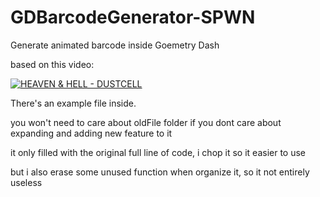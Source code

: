 # GDBarcodeGenerator-SPWN
Generate animated barcode inside Goemetry Dash

based on this video:

[![HEAVEN & HELL - DUSTCELL](https://img.youtube.com/vi/cGSNaQ8EoS0/0.jpg)](https://www.youtube.com/watch?v=cGSNaQ8EoS0)

There's an example file inside.

you won't need to care about oldFile folder if you dont care about expanding and adding new feature to it

it only filled with the original full line of code, i chop it so it easier to use

but i also erase some unused function when organize it, so it not entirely useless
